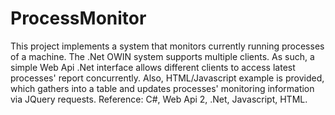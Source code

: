 # ProcessMonitor
This project implements a system that monitors currently running processes of a machine. The .Net OWIN system supports multiple clients.
As such, a simple Web Api .Net interface allows different clients to access latest processes' report concurrently.
Also, HTML/Javascript example is provided, which gathers into a table and updates processes' monitoring information via JQuery requests.
Reference: C#, Web Api 2, .Net, Javascript, HTML. 


